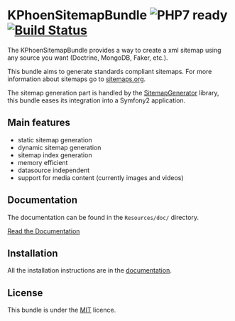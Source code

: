 KPhoenSitemapBundle ![PHP7 ready](https://img.shields.io/badge/PHP7-ready-green.svg) [![Build Status](https://travis-ci.org/sitemap-php/KPhoenSitemapBundle.png?branch=2.x)](https://travis-ci.org/sitemap-php/KPhoenSitemapBundle)
===================

The KPhoenSitemapBundle provides a way to create a xml sitemap using any source
you want (Doctrine, MongoDB, Faker, etc.).

This bundle aims to generate standards compliant sitemaps. For more information
about sitemaps go to [sitemaps.org](http://www.sitemaps.org/).

The sitemap generation part is handled by the [SitemapGenerator](https://github.com/sitemap-php/SitemapGenerator)
library, this bundle eases its integration into a Symfony2 application.


Main features
-------------

  * static sitemap generation
  * dynamic sitemap generation
  * sitemap index generation
  * memory efficient
  * datasource independent
  * support for media content (currently images and videos)

Documentation
-------------

The documentation can be found in the `Resources/doc/` directory.

[Read the Documentation](https://github.com/sitemap-php/KPhoenSitemapBundle/blob/master/Resources/doc/index.md)

Installation
------------

All the installation instructions are in the [documentation](https://github.com/sitemap-php/KPhoenSitemapBundle/blob/master/Resources/doc/installation.md).

License
-------

This bundle is under the [MIT](https://github.com/sitemap-php/KPhoenSitemapBundle/blob/master/Resources/meta/LICENCE) licence.
